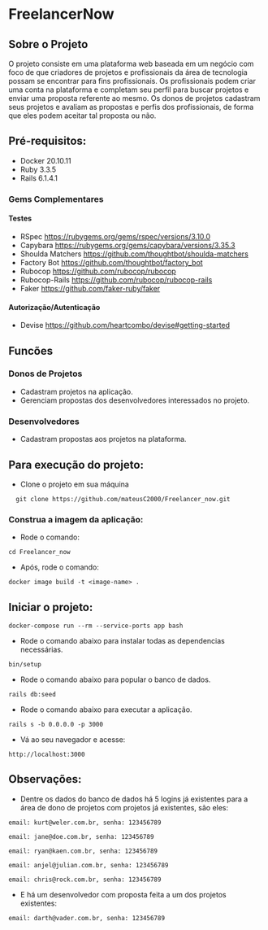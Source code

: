 # FreelancerNow

##  Sobre o Projeto

O projeto consiste em uma plataforma web baseada em um negócio com foco de que criadores de projetos e profissionais da área de tecnologia possam se encontrar para fins profissionais.
Os profissionais podem criar uma conta na plataforma e completam seu perfil  para buscar projetos e enviar uma
proposta referente ao mesmo. Os donos de projetos cadastram seus projetos e avaliam as propostas e perfis dos profissionais, de forma que eles podem aceitar tal proposta ou não.

## Pré-requisitos:

 * Docker 20.10.11
 * Ruby 3.3.5
 * Rails 6.1.4.1

### Gems Complementares

#### Testes

  * RSpec  https://rubygems.org/gems/rspec/versions/3.10.0
  * Capybara  https://rubygems.org/gems/capybara/versions/3.35.3
  * Shoulda Matchers  https://github.com/thoughtbot/shoulda-matchers
  * Factory Bot  https://github.com/thoughtbot/factory_bot
  * Rubocop https://github.com/rubocop/rubocop
  * Rubocop-Rails https://github.com/rubocop/rubocop-rails
  * Faker https://github.com/faker-ruby/faker
                                          
#### Autorização/Autenticação

  * Devise  https://github.com/heartcombo/devise#getting-started

## Funcões

### Donos de Projetos

  * Cadastram projetos na aplicação.
  * Gerenciam propostas dos desenvolvedores interessados no projeto.

### Desenvolvedores

  * Cadastram propostas aos projetos na plataforma.

## Para execução do projeto: 

  * Clone o projeto em sua máquina

```
  git clone https://github.com/mateusC2000/Freelancer_now.git
```
### Construa a imagem da aplicação:

  * Rode o comando: 
```
cd Freelancer_now
```
  * Após, rode  o comando: 
```
docker image build -t <image-name> .
```

## Iniciar o projeto:

```
docker-compose run --rm --service-ports app bash
```

  * Rode o comando abaixo para instalar todas as dependencias necessárias.
```
bin/setup
```
  * Rode o comando abaixo para popular o banco de dados.
```
rails db:seed
```
  * Rode o comando abaixo para executar a aplicação.
```
rails s -b 0.0.0.0 -p 3000
```
  * Vá ao seu navegador e acesse:
```
http://localhost:3000
```
## Observações:

  * Dentre os dados do banco de dados há 5 logins já existentes para a área de dono de projetos com projetos já existentes, são eles:
```
email: kurt@weler.com.br, senha: 123456789
```
```
email: jane@doe.com.br, senha: 123456789
```
```
email: ryan@kaen.com.br, senha: 123456789
```
```
email: anjel@julian.com.br, senha: 123456789
```
```
email: chris@rock.com.br, senha: 123456789
```

  * E há um desenvolvedor com proposta feita a um dos projetos existentes:
```
email: darth@vader.com.br, senha: 123456789
```
